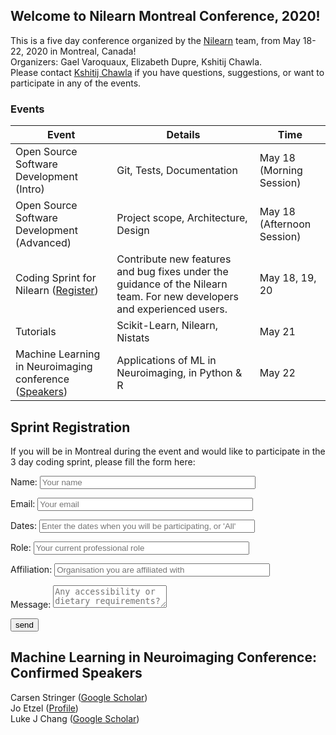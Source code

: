 ## Welcome to Nilearn Montreal Conference, 2020!

This is a five day conference organized by the [Nilearn](https:/nilearn.github.io) team, from May 18-22, 2020 in Montreal, Canada!  
Organizers: Gael Varoquaux, Elizabeth Dupre, Kshitij Chawla.  
Please contact [Kshitij Chawla](kshitij.chawla@inria.fr) if you have questions, suggestions, or want to participate in any of the events.

### Events

Event | Details | Time
----- | ------- | ----
Open Source Software Development (Intro) | Git, Tests, Documentation | May 18 (Morning Session)
Open Source Software Development (Advanced) | Project scope, Architecture, Design | May 18 (Afternoon Session)
Coding Sprint for Nilearn ([Register](#sprint-registration)) | Contribute new features and bug fixes under the guidance of the Nilearn team. For new developers and experienced users. | May 18, 19, 20
Tutorials | Scikit-Learn, Nilearn, Nistats | May 21
Machine Learning in Neuroimaging conference ([Speakers](#machine-learning-in-neuroimaging-conference-confirmed-speakers)) | Applications of ML in Neuroimaging, in Python & R | May 22


Sprint Registration
-------------------

If you will be in Montreal during the event and would like to participate in the 3 day coding sprint, please fill the form here:

<form name="input" method="POST" action="https://formspree.io/nilearn.events@gmail.com">
  <p>Name: <input type="text" name="Name" placeholder="Your name" size="40"></p>
  <p>Email: <input type="email" name="_replyto" placeholder="Your email" size="40"></p>
  <p>Dates: <input type="text" name="participation_dates" placeholder="Enter the dates when you will be participating, or 'All'" size="40"></p>
  <p>Role: <input type="text" name="Role" placeholder="Your current professional role" size="40"></p>
  <p>Affiliation: <input type="text" name="Affiliation" placeholder="Organisation you are affiliated with" size="40"></p>
  <p>Message: <textarea name="message" placeholder="Any accessibility or dietary requirements? Any other consideration?"></textarea></p>
  <p><input type="submit" value="send" size="40"></p>
</form>


Machine Learning in Neuroimaging Conference: Confirmed Speakers
---------------------------------------------------------------

  Carsen Stringer    ([Google Scholar](https://scholar.google.com/citations?user=6v9BmeYAAAAJ&hl=en))  
  Jo Etzel    ([Profile](https://sites.wustl.edu/ccplab/people/jo-etzel/))  
  Luke J Chang    ([Google Scholar](https://scholar.google.com/citations?user=nCCXMZoAAAAJ&hl=en))  
